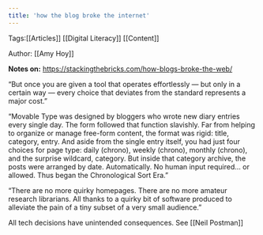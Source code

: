 ```yaml
---
title: 'how the blog broke the internet'
---
```


Tags:[[Articles]] [[Digital Literacy]] [[Content]]

Author: [[Amy Hoy]]

**Notes on:** https://stackingthebricks.com/how-blogs-broke-the-web/

“But once you are given a tool that operates effortlessly — but only in a certain way — every choice that deviates from the standard represents a major cost.”

“Movable Type was designed by bloggers who wrote new diary entries every single day. The form followed that function slavishly. Far from helping to organize or manage free-form content, the format was rigid: title, category, entry. And aside from the single entry itself, you had just four choices for page type: daily (chrono), weekly (chrono), monthly (chrono), and the surprise wildcard, category.
But inside that category archive, the posts were arranged by date. Automatically. No human input required… or allowed.
Thus began the Chronological Sort Era.”

“There are no more quirky homepages.
There are no more amateur research librarians.
All thanks to a quirky bit of software produced to alleviate the pain of a tiny subset of a very small audience.”

All tech decisions have unintended consequences. See [[Neil Postman]]
